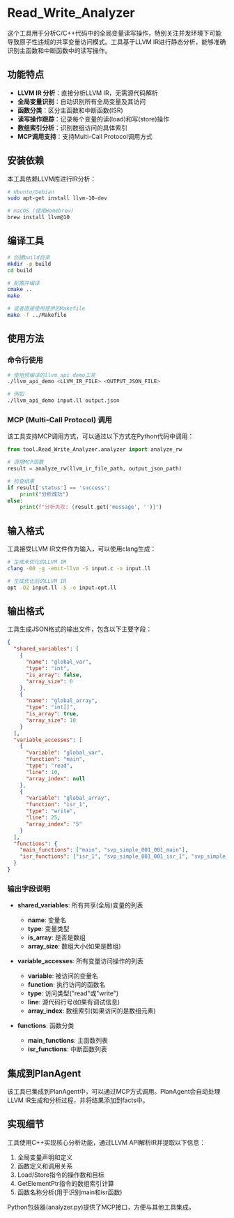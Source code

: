 # Read_Write_Analyzer

这个工具用于分析C/C++代码中的全局变量读写操作，特别关注并发环境下可能导致原子性违规的共享变量访问模式。工具基于LLVM IR进行静态分析，能够准确识别主函数和中断函数中的读写操作。

## 功能特点

- **LLVM IR 分析**：直接分析LLVM IR，无需源代码解析
- **全局变量识别**：自动识别所有全局变量及其访问
- **函数分类**：区分主函数和中断函数(ISR)
- **读写操作跟踪**：记录每个变量的读(load)和写(store)操作
- **数组索引分析**：识别数组访问的具体索引
- **MCP调用支持**：支持Multi-Call Protocol调用方式

## 安装依赖

本工具依赖LLVM库进行IR分析：

```bash
# Ubuntu/Debian
sudo apt-get install llvm-10-dev

# macOS (使用Homebrew)
brew install llvm@10
```

## 编译工具

```bash
# 创建build目录
mkdir -p build
cd build

# 配置并编译
cmake ..
make

# 或者直接使用提供的Makefile
make -f ../Makefile
```

## 使用方法

### 命令行使用

```bash
# 使用预编译的llvm_api_demo工具
./llvm_api_demo <LLVM_IR_FILE> <OUTPUT_JSON_FILE>

# 例如
./llvm_api_demo input.ll output.json
```

### MCP (Multi-Call Protocol) 调用

该工具支持MCP调用方式，可以通过以下方式在Python代码中调用：

```python
from tool.Read_Write_Analyzer.analyzer import analyze_rw

# 调用MCP函数
result = analyze_rw(llvm_ir_file_path, output_json_path)

# 检查结果
if result['status'] == 'success':
    print("分析成功")
else:
    print(f"分析失败: {result.get('message', '')}")
```

## 输入格式

工具接受LLVM IR文件作为输入，可以使用clang生成：

```bash
# 生成未优化的LLVM IR
clang -O0 -g -emit-llvm -S input.c -o input.ll

# 生成优化后的LLVM IR
opt -O2 input.ll -S -o input-opt.ll
```

## 输出格式

工具生成JSON格式的输出文件，包含以下主要字段：

```json
{
  "shared_variables": [
    {
      "name": "global_var",
      "type": "int",
      "is_array": false,
      "array_size": 0
    },
    {
      "name": "global_array",
      "type": "int[]",
      "is_array": true,
      "array_size": 10
    }
  ],
  "variable_accesses": [
    {
      "variable": "global_var",
      "function": "main",
      "type": "read",
      "line": 10,
      "array_index": null
    },
    {
      "variable": "global_array",
      "function": "isr_1",
      "type": "write",
      "line": 25,
      "array_index": "5"
    }
  ],
  "functions": {
    "main_functions": ["main", "svp_simple_001_001_main"],
    "isr_functions": ["isr_1", "svp_simple_001_001_isr_1", "svp_simple_001_001_isr_2"]
  }
}
```

### 输出字段说明

- **shared_variables**: 所有共享(全局)变量的列表
  - **name**: 变量名
  - **type**: 变量类型
  - **is_array**: 是否是数组
  - **array_size**: 数组大小(如果是数组)

- **variable_accesses**: 所有变量访问操作的列表
  - **variable**: 被访问的变量名
  - **function**: 执行访问的函数名
  - **type**: 访问类型("read"或"write")
  - **line**: 源代码行号(如果有调试信息)
  - **array_index**: 数组索引(如果访问的是数组元素)

- **functions**: 函数分类
  - **main_functions**: 主函数列表
  - **isr_functions**: 中断函数列表

## 集成到PlanAgent

该工具已集成到PlanAgent中，可以通过MCP方式调用。PlanAgent会自动处理LLVM IR生成和分析过程，并将结果添加到facts中。

## 实现细节

工具使用C++实现核心分析功能，通过LLVM API解析IR并提取以下信息：

1. 全局变量声明和定义
2. 函数定义和调用关系
3. Load/Store指令的操作数和目标
4. GetElementPtr指令的数组索引计算
5. 函数名称分析(用于识别main和isr函数)

Python包装器(analyzer.py)提供了MCP接口，方便与其他工具集成。 